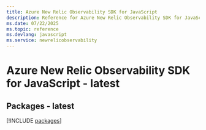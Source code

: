 ```yaml
---
title: Azure New Relic Observability SDK for JavaScript
description: Reference for Azure New Relic Observability SDK for JavaScript
ms.date: 07/22/2025
ms.topic: reference
ms.devlang: javascript
ms.service: newrelicobservability
---
```

# Azure New Relic Observability SDK for JavaScript - latest
## Packages - latest
[!INCLUDE [packages](new-relic-observability-index.md)]